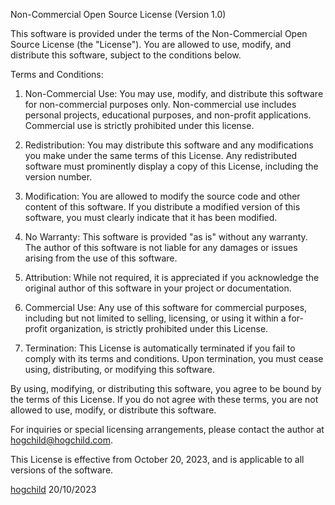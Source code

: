 Non-Commercial Open Source License (Version 1.0)

This software is provided under the terms of the Non-Commercial Open Source License (the "License"). You are allowed to use, modify, and distribute this software, subject to the conditions below.

Terms and Conditions:

1. Non-Commercial Use: You may use, modify, and distribute this software for non-commercial purposes only. Non-commercial use includes personal projects, educational purposes, and non-profit applications. Commercial use is strictly prohibited under this license.

2. Redistribution: You may distribute this software and any modifications you make under the same terms of this License. Any redistributed software must prominently display a copy of this License, including the version number.

3. Modification: You are allowed to modify the source code and other content of this software. If you distribute a modified version of this software, you must clearly indicate that it has been modified.

4. No Warranty: This software is provided "as is" without any warranty. The author of this software is not liable for any damages or issues arising from the use of this software.

5. Attribution: While not required, it is appreciated if you acknowledge the original author of this software in your project or documentation.

6. Commercial Use: Any use of this software for commercial purposes, including but not limited to selling, licensing, or using it within a for-profit organization, is strictly prohibited under this License.

7. Termination: This License is automatically terminated if you fail to comply with its terms and conditions. Upon termination, you must cease using, distributing, or modifying this software.

By using, modifying, or distributing this software, you agree to be bound by the terms of this License. If you do not agree with these terms, you are not allowed to use, modify, or distribute this software.

For inquiries or special licensing arrangements, please contact the author at hogchild@hogchild.com.

This License is effective from October 20, 2023, and is applicable to all versions of the software.

[hogchild](https://github.com/hogchild)
20/10/2023
